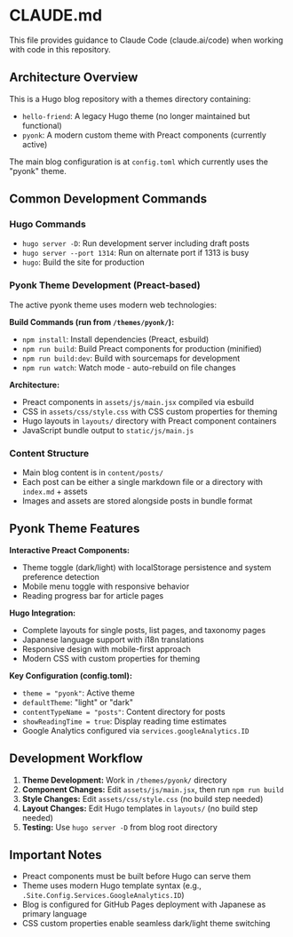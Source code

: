 # CLAUDE.md

This file provides guidance to Claude Code (claude.ai/code) when working with code in this repository.

## Architecture Overview

This is a Hugo blog repository with a themes directory containing:
- `hello-friend`: A legacy Hugo theme (no longer maintained but functional)
- `pyonk`: A modern custom theme with Preact components (currently active)

The main blog configuration is at `config.toml` which currently uses the "pyonk" theme.

## Common Development Commands

### Hugo Commands
- `hugo server -D`: Run development server including draft posts
- `hugo server --port 1314`: Run on alternate port if 1313 is busy
- `hugo`: Build the site for production

### Pyonk Theme Development (Preact-based)
The active pyonk theme uses modern web technologies:

**Build Commands (run from `/themes/pyonk/`):**
- `npm install`: Install dependencies (Preact, esbuild)
- `npm run build`: Build Preact components for production (minified)
- `npm run build:dev`: Build with sourcemaps for development
- `npm run watch`: Watch mode - auto-rebuild on file changes

**Architecture:**
- Preact components in `assets/js/main.jsx` compiled via esbuild
- CSS in `assets/css/style.css` with CSS custom properties for theming
- Hugo layouts in `layouts/` directory with Preact component containers
- JavaScript bundle output to `static/js/main.js`

### Content Structure
- Main blog content is in `content/posts/`
- Each post can be either a single markdown file or a directory with `index.md` + assets
- Images and assets are stored alongside posts in bundle format

## Pyonk Theme Features

**Interactive Preact Components:**
- Theme toggle (dark/light) with localStorage persistence and system preference detection
- Mobile menu toggle with responsive behavior
- Reading progress bar for article pages

**Hugo Integration:**
- Complete layouts for single posts, list pages, and taxonomy pages
- Japanese language support with i18n translations
- Responsive design with mobile-first approach
- Modern CSS with custom properties for theming

**Key Configuration (config.toml):**
- `theme = "pyonk"`: Active theme
- `defaultTheme`: "light" or "dark"
- `contentTypeName = "posts"`: Content directory for posts
- `showReadingTime = true`: Display reading time estimates
- Google Analytics configured via `services.googleAnalytics.ID`

## Development Workflow

1. **Theme Development:** Work in `/themes/pyonk/` directory
2. **Component Changes:** Edit `assets/js/main.jsx`, then run `npm run build`
3. **Style Changes:** Edit `assets/css/style.css` (no build step needed)
4. **Layout Changes:** Edit Hugo templates in `layouts/` (no build step needed)
5. **Testing:** Use `hugo server -D` from blog root directory

## Important Notes

- Preact components must be built before Hugo can serve them
- Theme uses modern Hugo template syntax (e.g., `.Site.Config.Services.GoogleAnalytics.ID`)
- Blog is configured for GitHub Pages deployment with Japanese as primary language
- CSS custom properties enable seamless dark/light theme switching